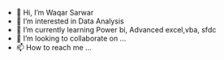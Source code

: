 - 👋 Hi, I’m Waqar Sarwar
- 👀 I’m interested in Data Analysis 
- 🌱 I’m currently learning Power bi, Advanced excel,vba, sfdc
- 💞️ I’m looking to collaborate on ...
- 📫 How to reach me ...

<!---
waqar619/waqar619 is a ✨ special ✨ repository because its `README.md` (this file) appears on your GitHub profile.
You can click the Preview link to take a look at your changes.
--->
